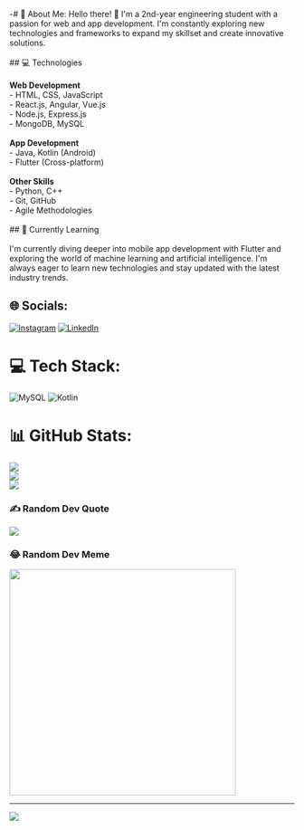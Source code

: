 -# 💫 About Me:
Hello there! 👋 I'm a 2nd-year engineering student with a passion for web and app development. I'm constantly exploring new technologies and frameworks to expand my skillset and create innovative solutions.<br><br>## 💻 Technologies<br><br>**Web Development**<br>- HTML, CSS, JavaScript<br>- React.js, Angular, Vue.js<br>- Node.js, Express.js<br>- MongoDB, MySQL<br><br>**App Development**<br>- Java, Kotlin (Android)<br>- Flutter (Cross-platform)<br><br>**Other Skills**<br>- Python, C++<br>- Git, GitHub<br>- Agile Methodologies<br><br>## 🌱 Currently Learning<br><br>I'm currently diving deeper into mobile app development with Flutter and exploring the world of machine learning and artificial intelligence. I'm always eager to learn new technologies and stay updated with the latest industry trends.<br>


## 🌐 Socials:
[![Instagram](https://img.shields.io/badge/Instagram-%23E4405F.svg?logo=Instagram&logoColor=white)](https://instagram.com/suyal_19) [![LinkedIn](https://img.shields.io/badge/LinkedIn-%230077B5.svg?logo=linkedin&logoColor=white)](https://linkedin.com/in/neeraj-suyal-0b6955277) 

# 💻 Tech Stack:
![MySQL](https://img.shields.io/badge/mysql-%2300000f.svg?style=for-the-badge&logo=mysql&logoColor=white) ![Kotlin](https://img.shields.io/badge/kotlin-%237F52FF.svg?style=for-the-badge&logo=kotlin&logoColor=white)
# 📊 GitHub Stats:
![](https://github-readme-stats.vercel.app/api?username=suyalneeraj19&theme=dark&hide_border=false&include_all_commits=false&count_private=false)<br/>
![](https://github-readme-streak-stats.herokuapp.com/?user=suyalneeraj19&theme=dark&hide_border=false)<br/>
![](https://github-readme-stats.vercel.app/api/top-langs/?username=suyalneeraj19&theme=dark&hide_border=false&include_all_commits=false&count_private=false&layout=compact)

### ✍️ Random Dev Quote
![](https://quotes-github-readme.vercel.app/api?type=horizontal&theme=radical)

### 😂 Random Dev Meme
<img src='https://randommeme-five.vercel.app/' style="height: 400px;"/>

---
[![](https://visitcount.itsvg.in/api?id=suyalneeraj19&label=800&pretty=true)](https://visitcount.itsvg.in)

<!-- Proudly created with GPRM ( https://gprm.itsvg.in ) -->

<!---
suyalneeraj19/suyalneeraj19 is a ✨ special ✨ repository because its `README.md` (this file) appears on your GitHub profile.
![Leetcode Stats](https://leetcard.jacoblin.cool/suyalneeraj09)
